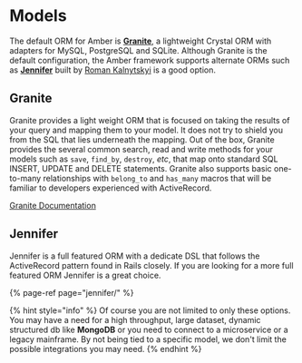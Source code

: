 # Models

The default ORM for Amber is [**Granite**](https://github.com/amberframework/granite), a lightweight Crystal ORM with adapters for MySQL, PostgreSQL and SQLite. Although Granite is the default configuration, the Amber framework supports alternate ORMs such as [**Jennifer**](https://github.com/imdrasil/jennifer.cr) built by [Roman Kalnytskyi](https://github.com/imdrasil) is a good option.

## Granite

Granite provides a light weight ORM that is focused on taking the results of your query and mapping them to your model. It does not try to shield you from the SQL that lies underneath the mapping. Out of the box, Granite provides the several common search, read and write methods for your models such as `save`, `find_by`, `destroy`, _etc_, that map onto standard SQL INSERT, UPDATE and DELETE statements. Granite also supports basic one-to-many relationships with `belong_to` and `has_many` macros that will be familiar to developers experienced with ActiveRecord.

[Granite Documentation](https://docs.amberframework.org/granite)


## Jennifer

Jennifer is a full featured ORM with a dedicate DSL that follows the ActiveRecord pattern found in Rails closely. If you are looking for a more full featured ORM Jennifer is a great choice.

{% page-ref page="jennifer/" %}

{% hint style="info" %}
Of course you are not limited to only these options. You may have a need for a high throughput, large dataset, dynamic structured db like **MongoDB** or you need to connect to a microservice or a legacy mainframe. By not being tied to a specific model, we don't limit the possible integrations you may need.
{% endhint %}

